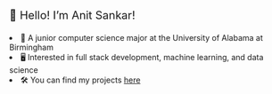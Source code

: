 <p style="font-size: 20px;">👀 Hello! I’m Anit Sankar!</p>
<div>
  <li> 🏫 A junior computer science major at the University of Alabama at Birmingham</li>
  <li> 🖥️ Interested in full stack development, machine learning, and data science</li>
  <li> 🛠️ You can find my projects <a href="https://anitsankar.com/projects">here</a></li>
</div>

<!---
asankar04/asankar04 is a ✨ special ✨ repository because its `README.md` (this file) appears on your GitHub profile.
You can click the Preview link to take a look at your changes.
--->
